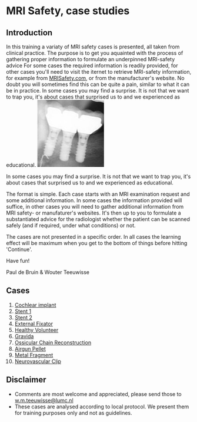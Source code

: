 # MRI Safety, case studies

## Introduction



In this training a variaty of MRI safety cases is presented, all taken from
clinical practice. The purpose is to get you aquainted with the process of 
gathering proper information to formulate an underpinned MRI-safety advice
For some cases the required information is readily provided, for other cases you'll need
to visit the iternet to retrieve MRI-safety information, for example from 
[MRISafety.com](http://mrisafety.com), or from the manufacturer's website.
No doubt you will sometimes find this can be quite a pain, similar to what it can be in practice.
In some cases you may find a surprise. It is not that we want to trap you, it's 
about cases that surprised us to and we experienced as educational. 
![](Blij_bekkie.png)

In some cases you may find a surprise. It is not that we want to trap you, it's 
about cases that surprised us to and we experienced as educational. 



The format is simple. Each case starts with an MRI examination request and some additional information.
In some cases the information provided will suffice, in other cases you will need to gather additional 
information from MRI safety- or manufaturer's websites.
It's then up to you to formulate a substantiated advice for the radiologist whether the patient can be scanned
safely (and if required, under what conditions) or not.

The cases are not presented in a specific order. In all cases the learning effect will be maximum 
when you get to the bottom of things before hitting 'Continue'.


Have fun! 

Paul de Bruin & Wouter Teeuwisse

## Cases

1. [Cochlear implant](CochleairImplantaat/case.md)
1. [Stent 1](Stent1/case.md)
1. [Stent 2](Stent2/case.md)
1. [External Fixator](FixateurExterne/case.md)
1. [Healthy Volunteer](Volunteer1/case.md)
1. [Gravida](Gravida/case.md)
1. [Ossicular Chain Reconstruction](Ketenreconstructie/case.md)
1. [Airgun Pellet](Kogel/case.md)
1. [Metal Fragment](Fragment/case.md)
1. [Neurovascular Clip](Clip/case.md)


## Disclaimer

* Comments are most welcome and appreciated, please send those to w.m.teeuwisse@lumc.nl
* These cases are analysed according to local protocol. We present them for training purposes only and not as guidelines.


  